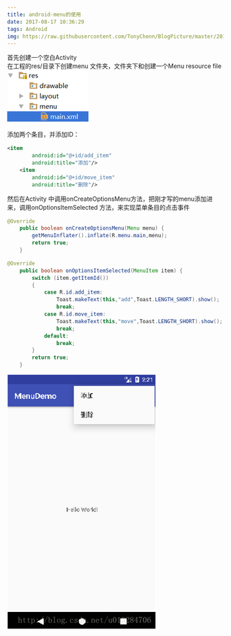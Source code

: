 ```yaml
---
title: android-menu的使用
date: 2017-08-17 10:36:29
tags: Android
img: https://raw.githubusercontent.com/TonyChenn/BlogPicture/master/2017.08.06/icon.jpg
---
```


 首先创建一个空白Activity   
 在工程的res/目录下创建menu 文件夹，文件夹下和创建一个Menu resource file   
![](https://raw.githubusercontent.com/TonyChenn/BlogPicture/master/2017.08.17/001.jpg)

添加两个条目，并添加ID：
 
```xml
<item
        android:id="@+id/add_item"
        android:title="添加"/>
    <item
        android:id="@+id/move_item"
        android:title="删除"/>
```
 然后在Activity 中调用onCreateOptionsMenu方法，把刚才写的menu添加进来，调用onOptionsItemSelected 方法，来实现菜单条目的点击事件

 
```java
@Override
    public boolean onCreateOptionsMenu(Menu menu) {
        getMenuInflater().inflate(R.menu.main,menu);
        return true;
    }
```
 
```java
@Override
    public boolean onOptionsItemSelected(MenuItem item) {
        switch (item.getItemId())
        {
            case R.id.add_item:
                Toast.makeText(this,"add",Toast.LENGTH_SHORT).show();
                break;
            case R.id.move_item:
                Toast.makeText(this,"move",Toast.LENGTH_SHORT).show();
                break;
            default:
                break;
        }
        return true;
    }
```
![](https://raw.githubusercontent.com/TonyChenn/BlogPicture/master/2017.08.17/002.jpg)
   
  
